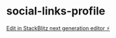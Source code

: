 # social-links-profile

[Edit in StackBlitz next generation editor ⚡️](https://stackblitz.com/~/github.com/mi8bi/social-links-profile)